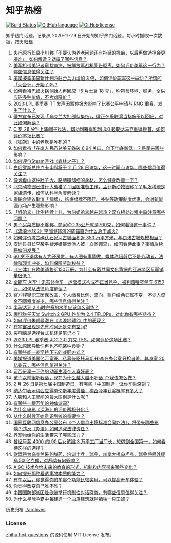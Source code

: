 # 知乎热榜
[![Build Status](https://github.com/ToWeLong/zhihu-hot-questions/workflows/CI/badge.svg)](https://github.com/ToWeLong/zhihu-hot-questions/actions)
[![GitHub language](https://img.shields.io/badge/language-golang-orange.svg)](https://golang.org/)
[![GitHub license](https://img.shields.io/github/license/ToWeLong/zhihu-hot-questions)](https://github.com/ToWeLong/zhihu-hot-questions/blob/main/LICENSE)

知乎热门话题，记录从 2020-11-29 日开始的知乎热门话题。每小时抓取一次数据，按天[归档](./archives)

<!-- BEGIN -->

1. [央行原行长周小川称「不要认为养老问题还有拖延的机会，以后再做选择会更艰难」，如何解读？透露了哪些信息？](https://www.zhihu.com/question/586259184)
1. [美军机带美记者窜扰南海，被解放军战机警告驱离，如何评价美军这一行为？哪些信息值得关注？](https://www.zhihu.com/question/586189050)
1. [美媒披露美国新计划将驻台兵力增加 3 倍，如何评价美军这一举动？所谓的「灭台计」开始了吗？](https://www.zhihu.com/question/586159714)
1. [如何看待巴奴火锅创始人再回应「5 片土豆 18 元」，称包含环境、服务、全供应链多种价值，不考虑降价？](https://www.zhihu.com/question/586192835)
1. [2023 LPL 春季赛 TT 发声因暂停极大影响了比赛公平申请与 RNG 重赛，发生了什么？](https://www.zhihu.com/question/586227748)
1. [俄方宣布已发现「乌克兰大批部队集结」，俄正在采取适当措施予以回应，对此如何解读？](https://www.zhihu.com/question/586151796)
1. [C 罗 26 分钟上演帽子戏法，帮助利雅得胜利 3:0 轻取达马克重返榜首，如何评价本场比赛？](https://www.zhihu.com/question/586292084)
1. [《狂飙》中的老默是咋死的？](https://www.zhihu.com/question/580531991)
1. [如何看待「在岸人民币兑美元跌破 6.94 关口，创下年底新低」？将带来哪些影响？](https://www.zhihu.com/question/585998891)
1. [如何评价Steam游戏《森林之子》？](https://www.zhihu.com/question/585940938)
1. [白俄罗斯总统卢卡申科将于 2 月 28 日访华，这一时间点访华，哪些信息值得关注？](https://www.zhihu.com/question/586181546)
1. [像刘看山这种肚子大、胳膊腿却细的身材，怎么健身改善一下？](https://www.zhihu.com/question/585580697)
1. [北京动物园已进行大熊猫丫丫回国准备工作，孟菲斯动物园称丫丫毛发稀疏是家族遗传，如何从科学角度解读？](https://www.zhihu.com/question/586165011)
1. [乘联会建议取消「绿牌」，结束绿牌不限行、补贴等政策制度优惠，会对新能源市场产生哪些影响？](https://www.zhihu.com/question/585749680)
1. [「姐弟恋」比例持续上升，为何姐弟恋越来越热？双方相处过程中需注意哪些问题？](https://www.zhihu.com/question/586153635)
1. [男子买菜质疑不够称，商家称0.35公斤就是700克，如何看待这一事件？](https://www.zhihu.com/question/585685816)
1. [《流浪地球 2》李雪健饰演的周喆直为什么急于点火?](https://www.zhihu.com/question/580071388)
1. [如何评价考古确认石家河古城面积近 350 万平方米，与良渚古城规模相当？](https://www.zhihu.com/question/585121657)
1. [安远县县长李某平疑涉嫌猥亵他人被「立案调查」，如何看待此事？事情后续将如何发展？](https://www.zhihu.com/question/586030474)
1. [60 岁不退休有人为还房贷，有人图有事情做，媒体称超龄后不是劳动者，法律和现实冲突，如何保障劳动权益？](https://www.zhihu.com/question/586153159)
1. [《三体》在欧美销售近150万册，为什么有着共同文化背景的亚洲地区反而销量很低？](https://www.zhihu.com/question/328657486)
1. [全能车 APP「无实体单车」运营模式构成不正当竞争，被判赔哈啰单车 6150 万，如何从法律角度解读？](https://www.zhihu.com/question/585767763)
1. [官方释疑职工医保改革，个人缴费比例、流向、账户结余归属不变，不少人资金不同程度减少，哪些信息值得关注？](https://www.zhihu.com/question/586174933)
1. [半马达到 2 小时完赛的水平应该怎么训练？](https://www.zhihu.com/question/584508995)
1. [爆料称任天堂 Switch 2 GPU 性能为 2.4 TFLOPs，对此你有哪些期待？](https://www.zhihu.com/question/585786925)
1. [如何评价朱颜曼滋在《流浪地球2》中的表现？](https://www.zhihu.com/question/584373900)
1. [在宇宙出现是先有时间还是先有空间?](https://www.zhihu.com/question/576157695)
1. [买电脑是选择台式机还是笔记本？](https://www.zhihu.com/question/577848215)
1. [2023 LPL 春季赛 JDG 2:0 力克 TES，如何评价这场比赛？](https://www.zhihu.com/question/586216567)
1. [什么原因导致你再也不吃某种食物？](https://www.zhihu.com/question/581384151)
1. [有哪些能一直坚持下去的减肥方式？](https://www.zhihu.com/question/584865061)
1. [美媒报道美国亿万富豪、私募先驱托马斯·H·李在办公室开枪自杀，其身家 20 亿美元，哪些信息值得关注？](https://www.zhihu.com/question/585981455)
1. [可否分享一下你的动画生涯个人喜好表？](https://www.zhihu.com/question/583094604)
1. [孩子以前很听我话，现在为什么越大越不听话了?我该怎么做？](https://www.zhihu.com/question/584961190)
1. [2 月 26 日是第七届中国制造日，有哪些「中国制造」让你印象深刻？](https://www.zhihu.com/question/586007117)
1. [纳达尔表示梅西应得劳伦斯年度最佳，梅西今年获奖概率有多大？](https://www.zhihu.com/question/585313293)
1. [人脑和人工智能的最大区别是什么呢？](https://www.zhihu.com/question/425890857)
1. [有哪些一眼万年的神仙诗词?](https://www.zhihu.com/question/585947337)
1. [为什么电影《深海》的评价两极分化？](https://www.zhihu.com/question/580085646)
1. [从什么时候开始意识到钱的重要性？](https://www.zhihu.com/question/586082458)
1. [国家互联网信息办公室公布《个人信息出境标准合同办法》，将带来哪些影响？违反《办法》如何追究法律责任？](https://www.zhihu.com/question/585982464)
1. [养宠物给你的生活带来了哪些压力？](https://www.zhihu.com/question/579349787)
1. [曾经月薪 4000 的 90 后女孩建 3 万平工厂当厂长，想做到全国第一，如何看待这样的选择？](https://www.zhihu.com/question/585774663)
1. [欧盟将为乌克兰采购弹药、培训士兵，瑞典、加拿大援乌坦克，瑞典将额外援乌 50 亿克朗，对局势有何影响？](https://www.zhihu.com/question/586151111)
1. [AIGC 技术会给未来的教育的形式、机制和内容带来哪些变化？](https://www.zhihu.com/question/586058887)
1. [如何提升那种看透事物本质的能力？](https://www.zhihu.com/question/585346090)
1. [有车以后，你觉得你的车那个功能比较实用，可以提高开车体验？](https://www.zhihu.com/question/580063417)
1. [你觉得改变自己难不难？](https://www.zhihu.com/question/583069688)
1. [中国国防部派团赴欧洲举行机制性对话磋商，有哪些信息值得关注？](https://www.zhihu.com/question/586150564)
1. [为什么星际争霸中每建造一个虫族建筑就得牺牲一只工蜂？](https://www.zhihu.com/question/585920661)

<!-- END -->

历史归档 [./archives](./archives)


### License
[zhihu-hot-questions](https://github.com/towelong/zhihu-hot-questions) 的源码使用 MIT License 发布。